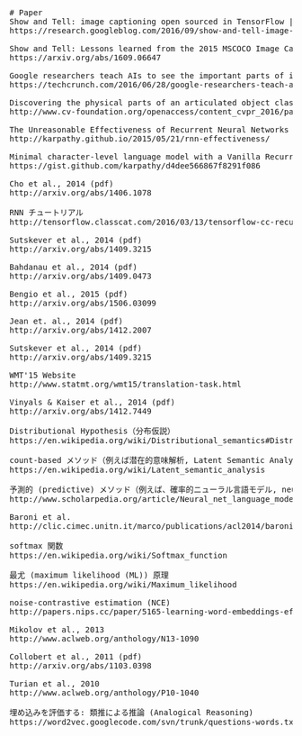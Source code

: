 <pre>
# Paper
Show and Tell: image captioning open sourced in TensorFlow | Google Research Blog 
https://research.googleblog.com/2016/09/show-and-tell-image-captioning-open.html

Show and Tell: Lessons learned from the 2015 MSCOCO Image Captioning Challenge
https://arxiv.org/abs/1609.06647

Google researchers teach AIs to see the important parts of images — and tell you about them
https://techcrunch.com/2016/06/28/google-researchers-teach-ais-to-see-the-important-parts-of-images-and-tell-you-about-them/

Discovering the physical parts of an articulated object class from multiple videos
http://www.cv-foundation.org/openaccess/content_cvpr_2016/papers/Del_Pero_Discovering_the_Physical_CVPR_2016_paper.pdf

The Unreasonable Effectiveness of Recurrent Neural Networks
http://karpathy.github.io/2015/05/21/rnn-effectiveness/

Minimal character-level language model with a Vanilla Recurrent Neural Network, in Python/numpy
https://gist.github.com/karpathy/d4dee566867f8291f086

Cho et al., 2014 (pdf)
http://arxiv.org/abs/1406.1078

RNN チュートリアル 
http://tensorflow.classcat.com/2016/03/13/tensorflow-cc-recurrent-neural-networks/

Sutskever et al., 2014 (pdf)
http://arxiv.org/abs/1409.3215

Bahdanau et al., 2014 (pdf) 
http://arxiv.org/abs/1409.0473

Bengio et al., 2015 (pdf) 
http://arxiv.org/abs/1506.03099

Jean et. al., 2014 (pdf) 
http://arxiv.org/abs/1412.2007

Sutskever et al., 2014 (pdf)
http://arxiv.org/abs/1409.3215

WMT'15 Website 
http://www.statmt.org/wmt15/translation-task.html

Vinyals & Kaiser et al., 2014 (pdf) 
http://arxiv.org/abs/1412.7449

Distributional Hypothesis（分布仮説）
https://en.wikipedia.org/wiki/Distributional_semantics#Distributional_Hypothesis

count-based メソッド（例えば潜在的意味解析, Latent Semantic Analysis）
https://en.wikipedia.org/wiki/Latent_semantic_analysis

予測的 (predictive) メソッド（例えば、確率的ニューラル言語モデル, neural probabilistic language models）
http://www.scholarpedia.org/article/Neural_net_language_models

Baroni et al.
http://clic.cimec.unitn.it/marco/publications/acl2014/baroni-etal-countpredict-acl2014.pdf
 
softmax 関数 
https://en.wikipedia.org/wiki/Softmax_function

最尤 (maximum likelihood (ML)) 原理
https://en.wikipedia.org/wiki/Maximum_likelihood

noise-contrastive estimation (NCE) 
http://papers.nips.cc/paper/5165-learning-word-embeddings-efficiently-with-noise-contrastive-estimation.pdf

Mikolov et al., 2013 
http://www.aclweb.org/anthology/N13-1090

Collobert et al., 2011 (pdf)
http://arxiv.org/abs/1103.0398

Turian et al., 2010
http://www.aclweb.org/anthology/P10-1040

埋め込みを評価する: 類推による推論 (Analogical Reasoning)
https://word2vec.googlecode.com/svn/trunk/questions-words.txt



</pre>
